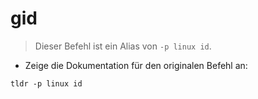 # gid

> Dieser Befehl ist ein Alias von `-p linux id`.

- Zeige die Dokumentation für den originalen Befehl an:

`tldr -p linux id`
